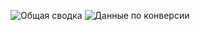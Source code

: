 ![Общая сводка](https://github.com/user-attachments/assets/737f8671-09cc-4b91-8ec4-b2049b3f4a7e)
![Данные по конверсии](https://github.com/user-attachments/assets/9f9ada27-37b3-4e5e-844f-50416bc40c96)
